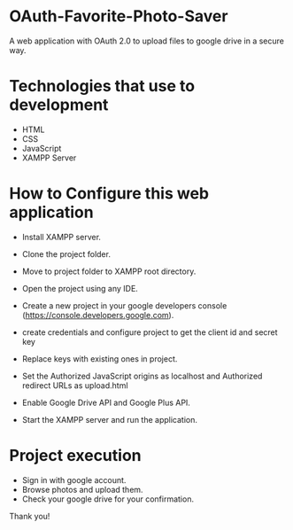 # OAuth-Favorite-Photo-Saver
A web application with OAuth 2.0 to upload files to google drive in a secure way.

# Technologies that use to development

* HTML
* CSS
* JavaScript
* XAMPP Server

# How to Configure this web application

* Install XAMPP server.

* Clone the project folder.

* Move to project folder to XAMPP root directory.

* Open the project using any IDE.

* Create a new project in your google developers console (https://console.developers.google.com).

* create credentials and configure project to get the client id and secret key

* Replace keys with existing ones in project.

* Set the Authorized JavaScript origins as localhost and Authorized redirect URLs as upload.html

* Enable Google Drive API and Google Plus API.

* Start the XAMPP server and run the application. 


# Project execution 
* Sign in with google account.
* Browse photos and upload them.
* Check your google drive for your confirmation.

Thank you!
